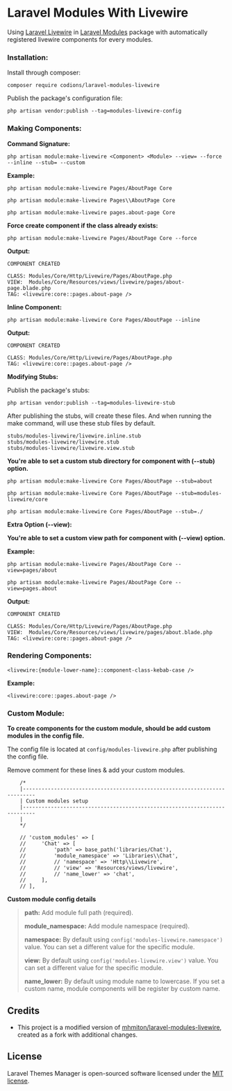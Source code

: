 # Laravel Modules With Livewire

Using [Laravel Livewire](https://github.com/livewire/livewire) in [Laravel Modules](https://github.com/nWidart/laravel-modules) package with automatically registered livewire components for every modules.



### Installation:

Install through composer:

```
composer require codions/laravel-modules-livewire
```

Publish the package's configuration file:

```
php artisan vendor:publish --tag=modules-livewire-config
```

### Making Components:

**Command Signature:**

`php artisan module:make-livewire <Component> <Module> --view= --force --inline --stub= --custom`

**Example:**

```
php artisan module:make-livewire Pages/AboutPage Core
```

```
php artisan module:make-livewire Pages\\AboutPage Core
```

```
php artisan module:make-livewire pages.about-page Core
```

**Force create component if the class already exists:**

```
php artisan module:make-livewire Pages/AboutPage Core --force
```

**Output:**

```
COMPONENT CREATED

CLASS: Modules/Core/Http/Livewire/Pages/AboutPage.php
VIEW:  Modules/Core/Resources/views/livewire/pages/about-page.blade.php
TAG: <livewire:core::pages.about-page />
```

**Inline Component:**

```
php artisan module:make-livewire Core Pages/AboutPage --inline
```

**Output:**

```
COMPONENT CREATED

CLASS: Modules/Core/Http/Livewire/Pages/AboutPage.php
TAG: <livewire:core::pages.about-page />
```

**Modifying Stubs:**

Publish the package's stubs:

```
php artisan vendor:publish --tag=modules-livewire-stub
```

After publishing the stubs, will create these files. And when running the make command, will use these stub files by default.

```
stubs/modules-livewire/livewire.inline.stub
stubs/modules-livewire/livewire.stub
stubs/modules-livewire/livewire.view.stub
```

**You're able to set a custom stub directory for component with (--stub) option.**

```
php artisan module:make-livewire Core Pages/AboutPage --stub=about
```

```
php artisan module:make-livewire Core Pages/AboutPage --stub=modules-livewire/core
```

```
php artisan module:make-livewire Core Pages/AboutPage --stub=./
```

**Extra Option (--view):**

**You're able to set a custom view path for component with (--view) option.**

**Example:**

```
php artisan module:make-livewire Pages/AboutPage Core --view=pages/about
```

```
php artisan module:make-livewire Pages/AboutPage Core --view=pages.about
```

**Output:**

```
COMPONENT CREATED

CLASS: Modules/Core/Http/Livewire/Pages/AboutPage.php
VIEW:  Modules/Core/Resources/views/livewire/pages/about.blade.php
TAG: <livewire:core::pages.about-page />
```
### Rendering Components:

`<livewire:{module-lower-name}::component-class-kebab-case />`

**Example:**

```
<livewire:core::pages.about-page />
```
### Custom Module:

**To create components for the custom module, should be add custom modules in the config file.**

The config file is located at `config/modules-livewire.php` after publishing the config file.

Remove comment for these lines & add your custom modules.

```
    /*
    |--------------------------------------------------------------------------
    | Custom modules setup
    |--------------------------------------------------------------------------
    |
    */

    // 'custom_modules' => [
    //     'Chat' => [
    //         'path' => base_path('libraries/Chat'),
    //         'module_namespace' => 'Libraries\\Chat',
    //         // 'namespace' => 'Http\\Livewire',
    //         // 'view' => 'Resources/views/livewire',
    //         // 'name_lower' => 'chat',
    //     ],
    // ],
```

**Custom module config details**

> **path:** Add module full path (required).
>
> **module_namespace:** Add module namespace (required).
>
> **namespace:** By default using `config('modules-livewire.namespace')` value. You can set a different value for the specific module.
>
> **view:** By default using `config('modules-livewire.view')` value. You can set a different value for the specific module.
>
> **name_lower:** By default using module name to lowercase. If you set a custom name, module components will be register by custom name.
>


## Credits
- This project is a modified version of [mhmiton/laravel-modules-livewire](https://github.com/mhmiton/laravel-modules-livewire), created as a fork with additional changes.

## License
Laravel Themes Manager is open-sourced software licensed under the [MIT license](LICENSE).
